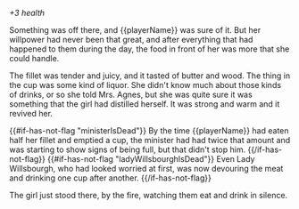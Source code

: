 _+3 health_

Something was off there, and {{playerName}} was sure of it. But her willpower had never been that great, and after everything that had happened to them during the day, the food in front of her was more that she could handle.

The fillet was tender and juicy, and it tasted of butter and wood. The thing in the cup was some kind of liquor. She didn't know much about those kinds of drinks, or so she told Mrs. Agnes, but she was quite sure it was something that the girl had distilled herself. It was strong and warm and it revived her.

{{#if-has-not-flag "ministerIsDead"}}
By the time {{playerName}} had eaten half her fillet and emptied a cup, the minister had had twice that amount and was starting to show signs of being full, but that didn't stop him.
{{/if-has-not-flag}}
{{#if-has-not-flag "ladyWillsbourghIsDead"}}
Even Lady Willsbourgh, who had looked worried at first, was now devouring the meat and drinking one cup after another.
{{/if-has-not-flag}}

The girl just stood there, by the fire, watching them eat and drink in silence.
